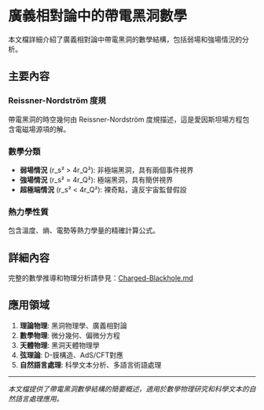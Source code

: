 # 廣義相對論中的帶電黑洞數學

本文檔詳細介紹了廣義相對論中帶電黑洞的數學結構，包括弱場和強場情況的分析。

## 主要內容

### Reissner-Nordström 度規
帶電黑洞的時空幾何由 Reissner-Nordström 度規描述，這是愛因斯坦場方程包含電磁場源項的解。

### 數學分類
- **弱場情況** (r_s² > 4r_Q²): 非極端黑洞，具有兩個事件視界
- **強場情況** (r_s² = 4r_Q²): 極端黑洞，具有簡併視界
- **超極端情況** (r_s² < 4r_Q²): 裸奇點，違反宇宙監督假設

### 熱力學性質
包含溫度、熵、電勢等熱力學量的精確計算公式。

## 詳細內容

完整的數學推導和物理分析請參見：[Charged-Blackhole.md](../Charged-Blackhole.md)

## 應用領域

1. **理論物理**: 黑洞物理學、廣義相對論
2. **數學物理**: 微分幾何、偏微分方程
3. **天體物理**: 黑洞天體物理學
4. **弦理論**: D-膜構造、AdS/CFT對應
5. **自然語言處理**: 科學文本分析、多語言術語處理

---

*本文檔提供了帶電黑洞數學結構的簡要概述，適用於數學物理研究和科學文本的自然語言處理應用。*